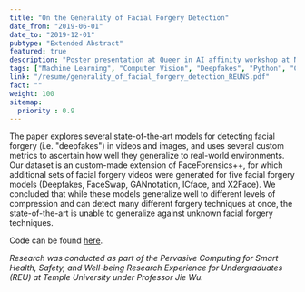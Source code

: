 ```yaml
---
title: "On the Generality of Facial Forgery Detection"
date_from: "2019-06-01"
date_to: "2019-12-01"
pubtype: "Extended Abstract"
featured: true
description: "Poster presentation at Queer in AI affinity workshop at NeurIPS 2019<br>Extended abstract at REUNS 2019"
tags: ["Machine Learning", "Computer Vision", "Deepfakes", "Python", "CUDA", "Video Processing"]
link: "/resume/generality_of_facial_forgery_detection_REUNS.pdf"
fact: ""
weight: 100
sitemap:
  priority : 0.9
---
```


The paper explores several state-of-the-art models for detecting facial forgery (i.e. "deepfakes") in videos and images, and uses several custom metrics to ascertain how well they generalize to real-world environments. Our dataset is an custom-made extension of FaceForensics++, for which additional sets of facial forgery videos were generated for five facial forgery models (Deepfakes, FaceSwap, GANnotation, ICface, and X2Face). We concluded that while these models generalize well to different levels of compression and can detect many different forgery techniques at once, the state-of-the-art is unable to generalize against unknown facial forgery techniques.

Code can be found [here](https://github.com/jcbrockschmidt/face-forgery-detection).

*Research was conducted as part of the Pervasive Computing for Smart Health, Safety, and Well-being Research Experience for Undergraduates (REU) at Temple University under Professor Jie Wu.*